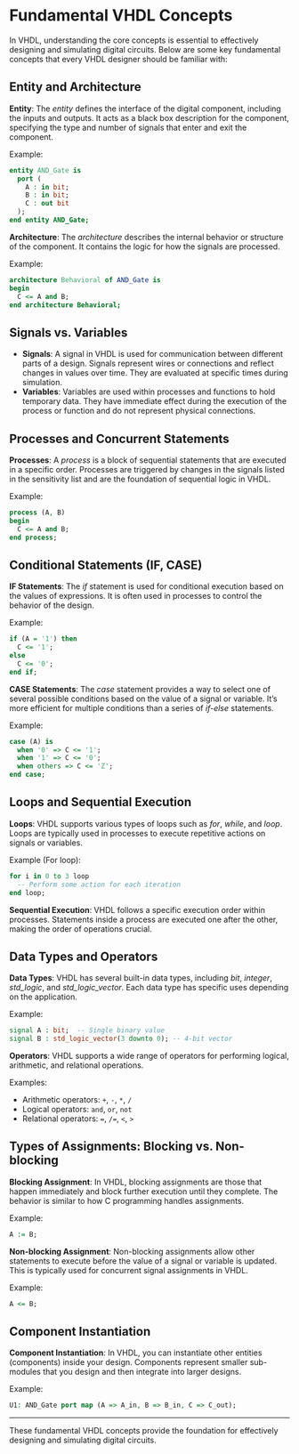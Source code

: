 # Fundamental VHDL Concepts

In VHDL, understanding the core concepts is essential to effectively designing and simulating digital circuits. Below are some key fundamental concepts that every VHDL designer should be familiar with:

## **Entity and Architecture**

**Entity**: The *entity* defines the interface of the digital component, including the inputs and outputs. It acts as a black box description for the component, specifying the type and number of signals that enter and exit the component.
  
Example:
  ```vhdl
  entity AND_Gate is
    port (
      A : in bit;
      B : in bit;
      C : out bit
    );
  end entity AND_Gate;
```

**Architecture**: The _architecture_ describes the internal behavior or structure of the component. It contains the logic for how the signals are processed.

Example:
```vhdl
architecture Behavioral of AND_Gate is
begin
  C <= A and B;
end architecture Behavioral;
```

## **Signals vs. Variables**

- **Signals**: A signal in VHDL is used for communication between different parts of a design. Signals represent wires or connections and reflect changes in values over time. They are evaluated at specific times during simulation.
- **Variables**: Variables are used within processes and functions to hold temporary data. They have immediate effect during the execution of the process or function and do not represent physical connections.

## **Processes and Concurrent Statements**

**Processes**: A _process_ is a block of sequential statements that are executed in a specific order. Processes are triggered by changes in the signals listed in the sensitivity list and are the foundation of sequential logic in VHDL.

Example:
```vhdl
process (A, B)
begin
  C <= A and B;
end process;
```

## **Conditional Statements (IF, CASE)**

**IF Statements**: The _if_ statement is used for conditional execution based on the values of expressions. It is often used in processes to control the behavior of the design.

Example:
```vhdl
if (A = '1') then
  C <= '1';
else
  C <= '0';
end if;
```

**CASE Statements**: The _case_ statement provides a way to select one of several possible conditions based on the value of a signal or variable. It’s more efficient for multiple conditions than a series of _if-else_ statements.

Example:
```vhdl
case (A) is
  when '0' => C <= '1';
  when '1' => C <= '0';
  when others => C <= 'Z';
end case;
```

## **Loops and Sequential Execution**

**Loops**: VHDL supports various types of loops such as _for_, _while_, and _loop_. Loops are typically used in processes to execute repetitive actions on signals or variables.

Example (For loop):
```vhdl
for i in 0 to 3 loop
  -- Perform some action for each iteration
end loop;
```

**Sequential Execution**: VHDL follows a specific execution order within processes. Statements inside a process are executed one after the other, making the order of operations crucial.

## **Data Types and Operators**

**Data Types**: VHDL has several built-in data types, including _bit_, _integer_, _std_logic_, and _std_logic_vector_. Each data type has specific uses depending on the application.

Example:
```vhdl
signal A : bit;  -- Single binary value
signal B : std_logic_vector(3 downto 0); -- 4-bit vector
```

**Operators**: VHDL supports a wide range of operators for performing logical, arithmetic, and relational operations.

Examples:
- Arithmetic operators: `+`, `-`, `*`, `/`
- Logical operators: `and`, `or`, `not`
- Relational operators: `=`, `/=`, `<`, `>`

## **Types of Assignments: Blocking vs. Non-blocking**

**Blocking Assignment**: In VHDL, blocking assignments are those that happen immediately and block further execution until they complete. The behavior is similar to how C programming handles assignments.

Example:
```vhdl
A := B;
```

**Non-blocking Assignment**: Non-blocking assignments allow other statements to execute before the value of a signal or variable is updated. This is typically used for concurrent signal assignments in VHDL.

Example:
```vhdl
A <= B;
```

## **Component Instantiation**

**Component Instantiation**: In VHDL, you can instantiate other entities (components) inside your design. Components represent smaller sub-modules that you design and then integrate into larger designs.

Example:
```vhdl
U1: AND_Gate port map (A => A_in, B => B_in, C => C_out);
```

----

These fundamental VHDL concepts provide the foundation for effectively designing and simulating digital circuits. 
